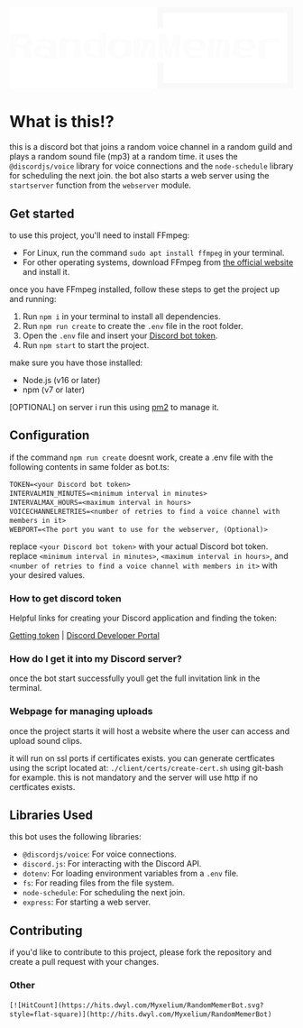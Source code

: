 ![randommemer discord bot logotype](/client/web/assets/logo.svg)

# What is this!? 
this is a discord bot that joins a random voice channel in a random guild and plays a random sound file (mp3) at a random time. it uses the `@discordjs/voice` library for voice connections and the `node-schedule` library for scheduling the next join. the bot also starts a web server using the `startserver` function from the `webserver` module.

## Get started

to use this project, you'll need to install FFmpeg:

- For Linux, run the command `sudo apt install ffmpeg` in your terminal.
- For other operating systems, download FFmpeg from [the official website](https://ffmpeg.org/download.html) and install it.

once you have FFmpeg installed, follow these steps to get the project up and running:

1. Run `npm i` in your terminal to install all dependencies.
2. Run `npm run create` to create the `.env` file in the root folder.
3. Open the `.env` file and insert your [Discord bot token](#how-to-get-discord-token).
4. Run `npm start` to start the project.

make sure you have those installed:
- Node.js (v16 or later)
- npm (v7 or later)

[OPTIONAL]
on server i run this using [pm2](https://pm2.keymetrics.io/) to manage it.

## Configuration
if the command `npm run create` doesnt work, create a .env file with the following contents in same folder as bot.ts:

```
TOKEN=<your Discord bot token>
INTERVALMIN_MINUTES=<minimum interval in minutes>
INTERVALMAX_HOURS=<maximum interval in hours>
VOICECHANNELRETRIES=<number of retries to find a voice channel with members in it>
WEBPORT=<The port you want to use for the webserver, (Optional)>
```

replace `<your Discord bot token>` with your actual Discord bot token. replace `<minimum interval in minutes>`, `<maximum interval in hours>`, and `<number of retries to find a voice channel with members in it>` with your desired values.

### How to get discord token
Helpful links for creating your Discord application and finding the token:

[Getting token](https://discordgsm.com/guide/how-to-get-a-discord-bot-token) | [Discord Developer Portal](https://discord.com/developers/docs/getting-started)

### How do I get it into my Discord server?
once the bot start successfully youll get the full invitation link in the terminal. 

### Webpage for managing uploads
once the project starts it will host a website where the user can access and upload sound clips.

it will run on ssl ports if certificates exists. you can generate certficates using the script located at:
`./client/certs/create-cert.sh` using git-bash for example. this is not mandatory and the server will use http if no certficates exists.

## Libraries Used

this bot uses the following libraries:

- `@discordjs/voice`: For voice connections.
- `discord.js`: For interacting with the Discord API.
- `dotenv`: For loading environment variables from a `.env` file.
- `fs`: For reading files from the file system.
- `node-schedule`: For scheduling the next join.
- `express`: For starting a web server.

## Contributing
if you'd like to contribute to this project, please fork the repository and create a pull request with your changes.

### Other
    [![HitCount](https://hits.dwyl.com/Myxelium/RandomMemerBot.svg?style=flat-square)](http://hits.dwyl.com/Myxelium/RandomMemerBot)

